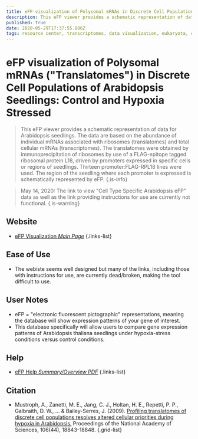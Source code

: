 ```yaml
---
title: eFP visualization of Polysomal mRNAs in Discrete Cell Populations of Arabidopsis
description: This eFP viewer provides a schematic representation of data for Arabidopsis seedlings.
published: true
date: 2020-05-29T17:37:55.886Z
tags: resource center, transcriptomes, data visualization, eukaryota, correlation, plant
---
```


# eFP visualization of Polysomal mRNAs ("Translatomes") in Discrete Cell Populations of Arabidopsis Seedlings: Control and Hypoxia Stressed

> This eFP viewer provides a schematic representation of data for Arabidopsis seedlings. The data are based on the abundance of individual mRNAs associated with ribosomes (translatomes) and total cellular mRNAs (transcriptomes). The translatomes were obtained by immunoprecipitation of ribosomes by use of a FLAG-epitope tagged ribosomal protein L18, driven by promoters expressed in specific cells or regions of seedlings. Thirteen promoter:FLAG-RPL18 lines were used. The region of the seedling where each promoter is expressed is schematically represented by eFP.
{.is-info}

> May 14, 2020: The link to view "Cell Type Specific Arabidopsis eFP" data as well as the link providing instructions for use are currently not functional.
{.is-warning}

## Website

- [eFP Visualization *Main Page*](http://efp.ucr.edu/)
{.links-list}

## Ease of Use

- The webiste seems well designed but many of the links, including those with instructions for use, are currently dead/broken, making the tool difficult to use.

## User Notes

- eFP = "electronic fluorescent pictographic" representations, meaning the database will show expression patterns of your gene of interest.
- This database specifically will allow users to compare gene expression patterns of Arabidopsis thaliana seedlings under hypoxia-stress conditions versus control conditions. 

## Help

- [eFP Help *Summary/Overview PDF*](http://efp.ucr.edu/eFP_Translatomes-brief.pdf)
{.links-list}

## Citation

- Mustroph, A., Zanetti, M. E., Jang, C. J., Holtan, H. E., Repetti, P. P., Galbraith, D. W., ... & Bailey-Serres, J. (2009). [Profiling translatomes of discrete cell populations resolves altered cellular priorities during hypoxia in Arabidopsis.](https://www.pnas.org/content/106/44/18843.abstract) Proceedings of the National Academy of Sciences, 106(44), 18843-18848.
{.grid-list}
